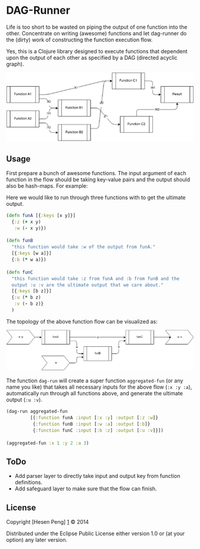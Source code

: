 # DAG-Runner

Life is too short to be wasted on piping the output of one function
into the other. Concentrate on writing (awesome) functions and let
dag-runner do the (dirty) work of constructing the function execution
flow.

Yes, this is a Clojure library designed to execute functions that
dependent upon the output of each other as specified by a DAG
(directed acyclic graph).

![](images/example-dag-runner.png)

## Usage

First prepare a bunch of awesome functions. The input argument of each
function in the flow should be taking key-value pairs and the output
should also be hash-maps. For example: 

Here we would like to run through three functions with to get the
ultimate output. 

```clj
(defn funA [{:keys [x y]}]
  {:z (+ x y)
   :w (- x y)})

(defn funB
  "this function would take :w of the output from funA."
  [{:keys [w a]}]
  {:b (* w a)})

(defn funC
  "this function would take :z from funA and :b from funB and the
  output :u :v are the ultimate output that we care about."
  [{:keys [b z]}]
  {:u (* b z)
   :v (- b z)}
  )
```
The topology of the above function flow can be visualized as: 

![](images/example-diagram.png)

The function `dag-run` will create a super function `aggregated-fun`
(or any name you like) that takes all necessary inputs for the above
flow (`:x :y :a`), automatically run through all functions above, and
generate the ultimate output (`:u :v`).

```clj
(dag-run aggregated-fun
         [{:function funA :input [:x :y] :output [:z :w]}
          {:function funB :input [:w :a] :output [:b]}
          {:function funC :input [:b :z] :output [:u :v]}])

(aggregated-fun :x 1 :y 2 :a 3)
```

## ToDo

* Add parser layer to directly take input and output key from function
  definitions. 
* Add safeguard layer to make sure that the flow can finish.

## License

Copyright [Hesen Peng] [1] © 2014 

Distributed under the Eclipse Public License either version 1.0 or (at
your option) any later version.

[1]: www.linkedin.com/in/hesenpeng/